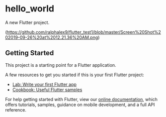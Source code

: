 # hello_world

A new Flutter project.

(https://github.com/ralphalex9/flutter_test1/blob/master/Screen%20Shot%202019-09-26%20at%2012.21.36%20AM.png)

## Getting Started

This project is a starting point for a Flutter application.

A few resources to get you started if this is your first Flutter project:

- [Lab: Write your first Flutter app](https://flutter.dev/docs/get-started/codelab)
- [Cookbook: Useful Flutter samples](https://flutter.dev/docs/cookbook)

For help getting started with Flutter, view our
[online documentation](https://flutter.dev/docs), which offers tutorials,
samples, guidance on mobile development, and a full API reference.
